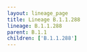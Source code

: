 ```yaml
---
layout: lineage_page
title: Lineage B.1.1.288
lineage: B.1.1.288
parent: B.1.1
children: ['B.1.1.288']
---
```

